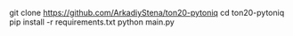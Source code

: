 
git clone https://github.com/ArkadiyStena/ton20-pytoniq
cd ton20-pytoniq
pip install -r requirements.txt
python main.py
